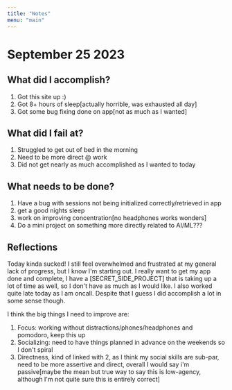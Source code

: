 ```yaml
---
title: "Notes"
menu: "main"
---
```


# September 25 2023

## What did I accomplish?

1. Got this site up :)
2. Got 8+ hours of sleep[actually horrible, was exhausted all day]
3. Got some bug fixing done on app[not as much as I wanted]


## What did I fail at?
1. Struggled to get out of bed in the morning
2. Need to be more direct @ work
3. Did not get nearly as much accomplished as I wanted to today


## What needs to be done?
1. Have a bug with sessions not being initialized correctly/retrieved in app
2. get a good nights sleep
3. work on improving concentration[no headphones works wonders]
4. Do a mini project on something more directly related to AI/ML???


## Reflections

Today kinda sucked! I still feel overwhelmed and frustrated at my general lack of progress, but I know I'm starting out. I really want to get my app done and complete, I have a [SECRET_SIDE_PROJECT] that is taking up a lot of time as well, so I don't have as much as I would like. I also worked quite late today as I am oncall. Despite that I guess I did accomplish a lot in some sense though.

I think the big things I need to improve are:
1. Focus: working without distractions/phones/headphones and pomodoro, keep this up
2. Socializing: need to have things planned in advance on the weekends so I don't spiral
3. Directness, kind of linked with 2, as I think my social skills are sub-par, need to be more assertive and direct, overall I would say i'm passive[maybe the mean but true way to say this is low-agency, although I'm not quite sure this is entirely correct]



